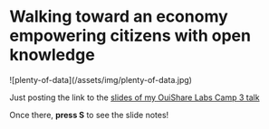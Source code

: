 <h1>Walking toward an economy empowering citizens with open knowledge</h1>
![plenty-of-data](/assets/img/plenty-of-data.jpg)

Just posting the link to the [slides of my OuiShare Labs Camp 3 talk](/slides/ouishare-labs-camp-3)

Once there, **press S** to see the slide notes!
